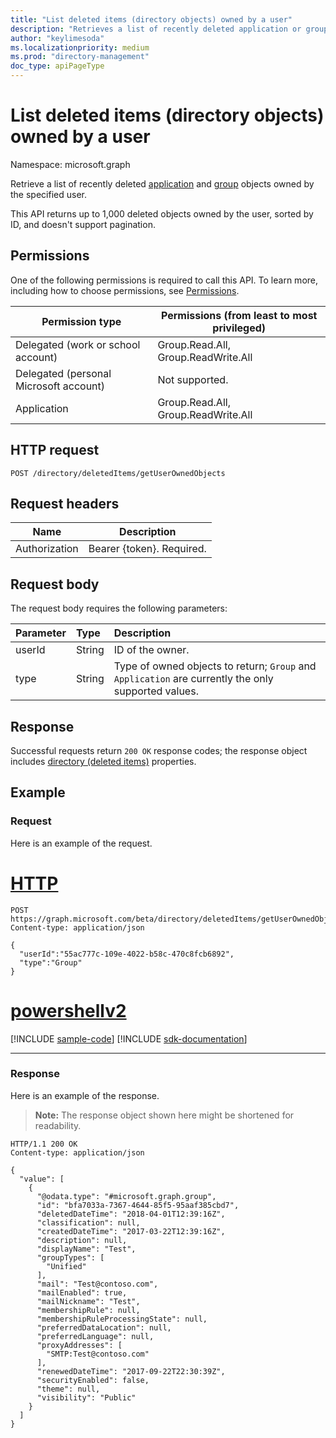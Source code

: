 ```yaml
---
title: "List deleted items (directory objects) owned by a user"
description: "Retrieves a list of recently deleted application or group objects that are owned by the specified user."
author: "keylimesoda"
ms.localizationpriority: medium
ms.prod: "directory-management"
doc_type: apiPageType
---
```


# List deleted items (directory objects) owned by a user

Namespace: microsoft.graph

Retrieve a list of recently deleted [application](../resources/application.md) and [group](../resources/group.md) objects owned by the specified user.

This API returns up to 1,000 deleted objects owned by the user, sorted by ID, and doesn't support pagination.

## Permissions

One of the following permissions is required to call this API. To learn
more, including how to choose permissions, see
[Permissions](/graph/permissions-reference).

| Permission type | Permissions (from least to most privileged) |
| --- | --- |
| Delegated (work or school account) | Group.Read.All, Group.ReadWrite.All |
| Delegated (personal Microsoft account) |  Not supported. |
| Application | Group.Read.All, Group.ReadWrite.All  |

## HTTP request

``` http
POST /directory/deletedItems/getUserOwnedObjects
```

## Request headers

| Name          | Description               |
| ------------- | ------------------------- |
| Authorization | Bearer {token}. Required. |

## Request body

The request body requires the following parameters:

| Parameter    | Type |Description|
|:---------------|:--------|:----------|
|userId|String|ID of the owner.|
|type|String|Type of owned objects to return; `Group` and `Application` are currently the only supported values.|


## Response

Successful requests return `200 OK` response codes; the response object includes [directory (deleted items)](../resources/directory.md) properties.

## Example

### Request

Here is an example of the request.

# [HTTP](#tab/http)
<!-- {
  "blockType": "request",
  "name": "get_directory_deleteditem_getuserownedobjects"
}-->
``` http
POST https://graph.microsoft.com/beta/directory/deletedItems/getUserOwnedObjects
Content-type: application/json

{
  "userId":"55ac777c-109e-4022-b58c-470c8fcb6892",
  "type":"Group"
}
```

# [powershellv2](#tab/powershellv2)
[!INCLUDE [sample-code](../includes/snippets/powershellv2/get-directory-deleteditem-getuserownedobjects-powershellv2-snippets.md)]
[!INCLUDE [sdk-documentation](../includes/snippets/snippets-sdk-documentation-link.md)]

---

### Response

Here is an example of the response. 
> **Note:** The response object shown here might be shortened for readability.

<!-- {
  "blockType": "response",
  "truncated": true,
  "@odata.type": "microsoft.graph.directoryObject",
  "isCollection": true
} -->
``` http
HTTP/1.1 200 OK
Content-type: application/json

{
  "value": [
    {
      "@odata.type": "#microsoft.graph.group",
      "id": "bfa7033a-7367-4644-85f5-95aaf385cbd7",
      "deletedDateTime": "2018-04-01T12:39:16Z",
      "classification": null,
      "createdDateTime": "2017-03-22T12:39:16Z",
      "description": null,
      "displayName": "Test",
      "groupTypes": [
        "Unified"
      ],
      "mail": "Test@contoso.com",
      "mailEnabled": true,
      "mailNickname": "Test",
      "membershipRule": null,
      "membershipRuleProcessingState": null,
      "preferredDataLocation": null,
      "preferredLanguage": null,
      "proxyAddresses": [
        "SMTP:Test@contoso.com"
      ],
      "renewedDateTime": "2017-09-22T22:30:39Z",
      "securityEnabled": false,
      "theme": null,
      "visibility": "Public"
    }
  ]
}
```
